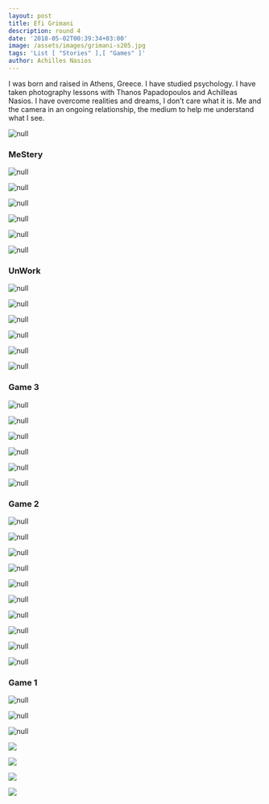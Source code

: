 ```yaml
---
layout: post
title: Efi Grimani
description: round 4
date: '2018-05-02T00:39:34+03:00'
image: /assets/images/grimani-s205.jpg
tags: 'List [ "Stories" ],[ "Games" ]'
author: Achilles Nasios
---
```

I was born and raised in Athens, Greece. I have studied psychology. I have taken photography lessons with Thanos Papadopoulos and Achilleas Nasios. I have overcome realities and dreams, I don’t care what it is. Me and the camera in an ongoing relationship, the medium to help me understand what I see. 

![null](/assets/images/grimani-unw-presentation.jpg#full)

### MeStery

![null](/assets/images/grimani-s101-.jpg)

![null](/assets/images/grimani-s102.jpg)

![null](/assets/images/grimani-s103.jpg)

![null](/assets/images/grimani-s104.jpg)

![null](/assets/images/grimani-s105.jpg)

![null](/assets/images/grimani-unw-presentation2.jpg#full)

### UnWork

![null](/assets/images/grimani-s201.jpg)

![null](/assets/images/grimani-s202.jpg)

![null](/assets/images/grimani-s203.jpg)

![null](/assets/images/grimani-s204.jpg)

![null](/assets/images/grimani-s205.jpg)

![null](/assets/images/grimani-g03presentation.jpg#full)

### Game 3

![null](/assets/images/grimani-g301.jpg)

![null](/assets/images/grimani-g302.jpg)

![null](/assets/images/grimani-g303.jpg)

![null](/assets/images/grimani-g304.jpg)

![null](/assets/images/grimani-g305.jpg)

![null](/assets/images/grimani-g02-1presentation.jpg#full)

### Game 2

![null](/assets/images/grimani-g201.jpg)

![null](/assets/images/grimani-g202.jpg)

![null](/assets/images/grimani-g203.jpg)

![null](/assets/images/grimani-g204.jpg)

![null](/assets/images/grimani-g205.jpg)

![null](/assets/images/grimani-g206.jpg)

![null](/assets/images/grimani-g207.jpg)

![null](/assets/images/grimani-g208.jpg)

![null](/assets/images/grimani-g209.jpg)

![null](/assets/images/grimani-g01presentation.jpg#full)

### Game 1

![null](/assets/images/grimani-g101.jpg)

![null](/assets/images/grimani-g102.jpg)

![null](/assets/images/grimani-g103.jpg)

![](/assets/images/grimani-g104.jpg)

![](/assets/images/grimani-g105.jpg)

![](/assets/images/grimani-g106.jpg)

![](/assets/images/grimani-g107.jpg)
